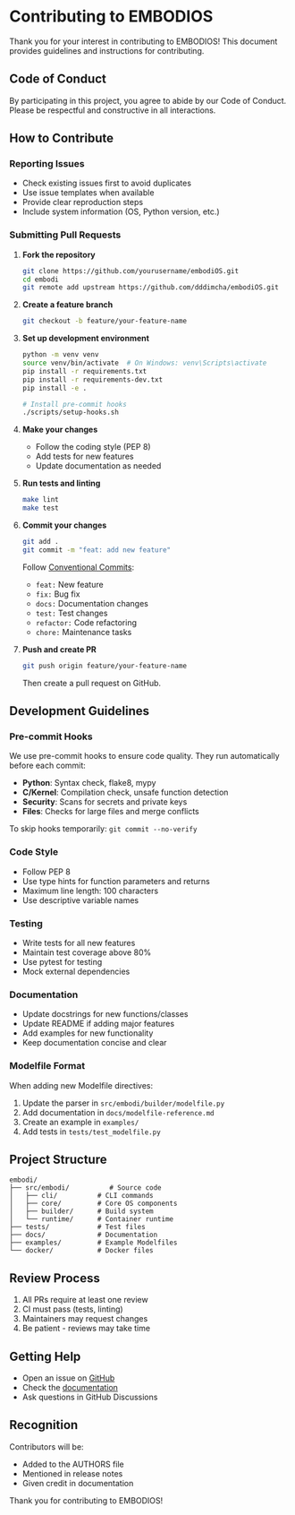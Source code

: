 # Contributing to EMBODIOS

Thank you for your interest in contributing to EMBODIOS! This document provides guidelines and instructions for contributing.

## Code of Conduct

By participating in this project, you agree to abide by our Code of Conduct. Please be respectful and constructive in all interactions.

## How to Contribute

### Reporting Issues

- Check existing issues first to avoid duplicates
- Use issue templates when available
- Provide clear reproduction steps
- Include system information (OS, Python version, etc.)

### Submitting Pull Requests

1. **Fork the repository**
   ```bash
   git clone https://github.com/yourusername/embodiOS.git
   cd embodi
   git remote add upstream https://github.com/dddimcha/embodiOS.git
   ```

2. **Create a feature branch**
   ```bash
   git checkout -b feature/your-feature-name
   ```

3. **Set up development environment**
   ```bash
   python -m venv venv
   source venv/bin/activate  # On Windows: venv\Scripts\activate
   pip install -r requirements.txt
   pip install -r requirements-dev.txt
   pip install -e .
   
   # Install pre-commit hooks
   ./scripts/setup-hooks.sh
   ```

4. **Make your changes**
   - Follow the coding style (PEP 8)
   - Add tests for new features
   - Update documentation as needed

5. **Run tests and linting**
   ```bash
   make lint
   make test
   ```

6. **Commit your changes**
   ```bash
   git add .
   git commit -m "feat: add new feature"
   ```
   
   Follow [Conventional Commits](https://www.conventionalcommits.org/):
   - `feat:` New feature
   - `fix:` Bug fix
   - `docs:` Documentation changes
   - `test:` Test changes
   - `refactor:` Code refactoring
   - `chore:` Maintenance tasks

7. **Push and create PR**
   ```bash
   git push origin feature/your-feature-name
   ```
   Then create a pull request on GitHub.

## Development Guidelines

### Pre-commit Hooks

We use pre-commit hooks to ensure code quality. They run automatically before each commit:

- **Python**: Syntax check, flake8, mypy
- **C/Kernel**: Compilation check, unsafe function detection
- **Security**: Scans for secrets and private keys
- **Files**: Checks for large files and merge conflicts

To skip hooks temporarily: `git commit --no-verify`

### Code Style

- Follow PEP 8
- Use type hints for function parameters and returns
- Maximum line length: 100 characters
- Use descriptive variable names

### Testing

- Write tests for all new features
- Maintain test coverage above 80%
- Use pytest for testing
- Mock external dependencies

### Documentation

- Update docstrings for new functions/classes
- Update README if adding major features
- Add examples for new functionality
- Keep documentation concise and clear

### Modelfile Format

When adding new Modelfile directives:
1. Update the parser in `src/embodi/builder/modelfile.py`
2. Add documentation in `docs/modelfile-reference.md`
3. Create an example in `examples/`
4. Add tests in `tests/test_modelfile.py`

## Project Structure

```
embodi/
├── src/embodi/          # Source code
│   ├── cli/          # CLI commands
│   ├── core/         # Core OS components
│   ├── builder/      # Build system
│   └── runtime/      # Container runtime
├── tests/            # Test files
├── docs/             # Documentation
├── examples/         # Example Modelfiles
└── docker/           # Docker files
```

## Review Process

1. All PRs require at least one review
2. CI must pass (tests, linting)
3. Maintainers may request changes
4. Be patient - reviews may take time

## Getting Help

- Open an issue on [GitHub](https://github.com/dddimcha/embodiOS/issues)
- Check the [documentation](https://github.com/dddimcha/embodiOS/tree/main/docs)
- Ask questions in GitHub Discussions

## Recognition

Contributors will be:
- Added to the AUTHORS file
- Mentioned in release notes
- Given credit in documentation

Thank you for contributing to EMBODIOS!